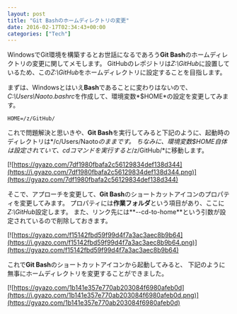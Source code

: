 ```yaml
---
layout: post
title: "Git Bashのホームディレクトリの変更"
date: 2016-02-17T02:34:43+00:00
categories: ["Tech"]
---
```


WindowsでGit環境を構築するとお世話になるであろう**Git Bash**のホームディレクトリの変更に関してメモします。
GitHubのレポジトリは*Z:\GitHub*に設置しているため、この*Z:\GitHub*をホームディレクトリに設定することを目指します。

まずは、Windowsとはいえ**Bash**であることに変わりはないので、*C:\Users\Naoto\.bashrc*を作成して、環境変数*$HOME*の設定を変更してみます。

`HOME=/z/GitHub/`

これで問題解決と思いきや、**Git Bash**を実行してみると下記のように、起動時のディレクトリは*/c/Users/Naoto*のままです。
ちなみに、環境変数$HOME自体は設定されていて、cdコマンドを実行すると*/z/GitHub/*に移動します。

[![https://gyazo.com/7df1980fbafa2c56129834def138d344](https://i.gyazo.com/7df1980fbafa2c56129834def138d344.png)](https://gyazo.com/7df1980fbafa2c56129834def138d344)

そこで、アプローチを変更して、**Git Bash**のショートカットアイコンのプロパティを変更してみます。
プロパティには**作業フォルダ**という項目があり、ここに*Z:\GitHub*設定します。
また、リンク先には**--cd-to-home**という引数が設定されているので削除しておきます。

[![https://gyazo.com/f15142fbd59f99d4f7a3ac3aec8b9b64](https://i.gyazo.com/f15142fbd59f99d4f7a3ac3aec8b9b64.png)](https://gyazo.com/f15142fbd59f99d4f7a3ac3aec8b9b64)

これで**Git Bash**のショートカットアイコンから起動してみると、
下記のように無事にホームディレクトリを変更することができました。

[![https://gyazo.com/1b141e357e770ab203084f6980afeb0d](https://i.gyazo.com/1b141e357e770ab203084f6980afeb0d.png)](https://gyazo.com/1b141e357e770ab203084f6980afeb0d)